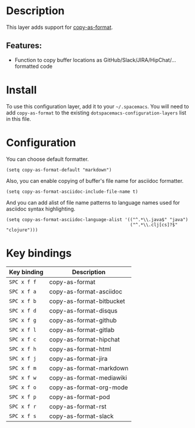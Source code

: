 # Description

This layer adds support for
[copy-as-format](https://github.com/sshaw/copy-as-format).

## Features:

-   Function to copy buffer locations as GitHub/Slack/JIRA/HipChat/…
    formatted code

# Install

To use this configuration layer, add it to your `~/.spacemacs`. You will
need to add `copy-as-format` to the existing
`dotspacemacs-configuration-layers` list in this file.

# Configuration

You can choose default formatter.

``` elisp
(setq copy-as-format-default "markdown")
```

Also, you can enable copying of buffer's file name for asciidoc
formatter.

``` elisp
(setq copy-as-format-asciidoc-include-file-name t)
```

And you can add alist of file name patterns to language names used for
asciidoc syntax highlighting.

``` elisp
(setq copy-as-format-asciidoc-language-alist '(("^.*\\.java$" "java")
                                               ("^.*\\.clj[cs]?$" "clojure")))
```

# Key bindings

| Key binding | Description              |
|-------------|--------------------------|
| `SPC x f f` | copy-as-format           |
| `SPC x f a` | copy-as-format-asciidoc  |
| `SPC x f b` | copy-as-format-bitbucket |
| `SPC x f d` | copy-as-format-disqus    |
| `SPC x f g` | copy-as-format-github    |
| `SPC x f l` | copy-as-format-gitlab    |
| `SPC x f c` | copy-as-format-hipchat   |
| `SPC x f h` | copy-as-format-html      |
| `SPC x f j` | copy-as-format-jira      |
| `SPC x f m` | copy-as-format-markdown  |
| `SPC x f w` | copy-as-format-mediawiki |
| `SPC x f o` | copy-as-format-org-mode  |
| `SPC x f p` | copy-as-format-pod       |
| `SPC x f r` | copy-as-format-rst       |
| `SPC x f s` | copy-as-format-slack     |
